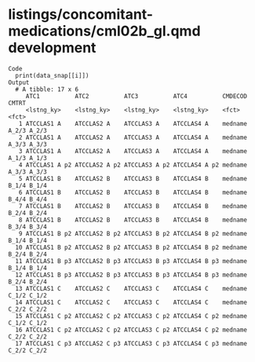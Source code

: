 # listings/concomitant-medications/cml02b_gl.qmd development

    Code
      print(data_snap[[i]])
    Output
      # A tibble: 17 x 6
         ATC1          ATC2          ATC3          ATC4          CMDECOD       CMTRT
         <lstng_ky>    <lstng_ky>    <lstng_ky>    <lstng_ky>    <fct>         <fct>
       1 ATCCLAS1 A    ATCCLAS2 A    ATCCLAS3 A    ATCCLAS4 A    medname A_2/3 A_2/3
       2 ATCCLAS1 A    ATCCLAS2 A    ATCCLAS3 A    ATCCLAS4 A    medname A_3/3 A_3/3
       3 ATCCLAS1 A    ATCCLAS2 A    ATCCLAS3 A    ATCCLAS4 A    medname A_1/3 A_1/3
       4 ATCCLAS1 A p2 ATCCLAS2 A p2 ATCCLAS3 A p2 ATCCLAS4 A p2 medname A_3/3 A_3/3
       5 ATCCLAS1 B    ATCCLAS2 B    ATCCLAS3 B    ATCCLAS4 B    medname B_1/4 B_1/4
       6 ATCCLAS1 B    ATCCLAS2 B    ATCCLAS3 B    ATCCLAS4 B    medname B_4/4 B_4/4
       7 ATCCLAS1 B    ATCCLAS2 B    ATCCLAS3 B    ATCCLAS4 B    medname B_2/4 B_2/4
       8 ATCCLAS1 B    ATCCLAS2 B    ATCCLAS3 B    ATCCLAS4 B    medname B_3/4 B_3/4
       9 ATCCLAS1 B p2 ATCCLAS2 B p2 ATCCLAS3 B p2 ATCCLAS4 B p2 medname B_1/4 B_1/4
      10 ATCCLAS1 B p2 ATCCLAS2 B p2 ATCCLAS3 B p2 ATCCLAS4 B p2 medname B_2/4 B_2/4
      11 ATCCLAS1 B p3 ATCCLAS2 B p3 ATCCLAS3 B p3 ATCCLAS4 B p3 medname B_1/4 B_1/4
      12 ATCCLAS1 B p3 ATCCLAS2 B p3 ATCCLAS3 B p3 ATCCLAS4 B p3 medname B_2/4 B_2/4
      13 ATCCLAS1 C    ATCCLAS2 C    ATCCLAS3 C    ATCCLAS4 C    medname C_1/2 C_1/2
      14 ATCCLAS1 C    ATCCLAS2 C    ATCCLAS3 C    ATCCLAS4 C    medname C_2/2 C_2/2
      15 ATCCLAS1 C p2 ATCCLAS2 C p2 ATCCLAS3 C p2 ATCCLAS4 C p2 medname C_1/2 C_1/2
      16 ATCCLAS1 C p2 ATCCLAS2 C p2 ATCCLAS3 C p2 ATCCLAS4 C p2 medname C_2/2 C_2/2
      17 ATCCLAS1 C p3 ATCCLAS2 C p3 ATCCLAS3 C p3 ATCCLAS4 C p3 medname C_2/2 C_2/2

